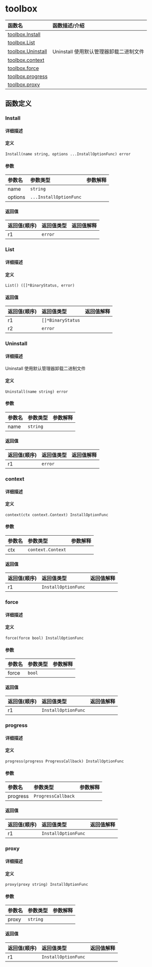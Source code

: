 # toolbox

|函数名|函数描述/介绍|
|:------|:--------|
| [toolbox.Install](#install) ||
| [toolbox.List](#list) ||
| [toolbox.Uninstall](#uninstall) |Uninstall 使用默认管理器卸载二进制文件 |
| [toolbox.context](#context) ||
| [toolbox.force](#force) ||
| [toolbox.progress](#progress) ||
| [toolbox.proxy](#proxy) ||


## 函数定义
### Install

#### 详细描述


#### 定义

`Install(name string, options ...InstallOptionFunc) error`

#### 参数
|参数名|参数类型|参数解释|
|:-----------|:---------- |:-----------|
| name | `string` |   |
| options | `...InstallOptionFunc` |   |

#### 返回值
|返回值(顺序)|返回值类型|返回值解释|
|:-----------|:---------- |:-----------|
| r1 | `error` |   |


### List

#### 详细描述


#### 定义

`List() ([]*BinaryStatus, error)`

#### 返回值
|返回值(顺序)|返回值类型|返回值解释|
|:-----------|:---------- |:-----------|
| r1 | `[]*BinaryStatus` |   |
| r2 | `error` |   |


### Uninstall

#### 详细描述
Uninstall 使用默认管理器卸载二进制文件


#### 定义

`Uninstall(name string) error`

#### 参数
|参数名|参数类型|参数解释|
|:-----------|:---------- |:-----------|
| name | `string` |   |

#### 返回值
|返回值(顺序)|返回值类型|返回值解释|
|:-----------|:---------- |:-----------|
| r1 | `error` |   |


### context

#### 详细描述


#### 定义

`context(ctx context.Context) InstallOptionFunc`

#### 参数
|参数名|参数类型|参数解释|
|:-----------|:---------- |:-----------|
| ctx | `context.Context` |   |

#### 返回值
|返回值(顺序)|返回值类型|返回值解释|
|:-----------|:---------- |:-----------|
| r1 | `InstallOptionFunc` |   |


### force

#### 详细描述


#### 定义

`force(force bool) InstallOptionFunc`

#### 参数
|参数名|参数类型|参数解释|
|:-----------|:---------- |:-----------|
| force | `bool` |   |

#### 返回值
|返回值(顺序)|返回值类型|返回值解释|
|:-----------|:---------- |:-----------|
| r1 | `InstallOptionFunc` |   |


### progress

#### 详细描述


#### 定义

`progress(progress ProgressCallback) InstallOptionFunc`

#### 参数
|参数名|参数类型|参数解释|
|:-----------|:---------- |:-----------|
| progress | `ProgressCallback` |   |

#### 返回值
|返回值(顺序)|返回值类型|返回值解释|
|:-----------|:---------- |:-----------|
| r1 | `InstallOptionFunc` |   |


### proxy

#### 详细描述


#### 定义

`proxy(proxy string) InstallOptionFunc`

#### 参数
|参数名|参数类型|参数解释|
|:-----------|:---------- |:-----------|
| proxy | `string` |   |

#### 返回值
|返回值(顺序)|返回值类型|返回值解释|
|:-----------|:---------- |:-----------|
| r1 | `InstallOptionFunc` |   |


